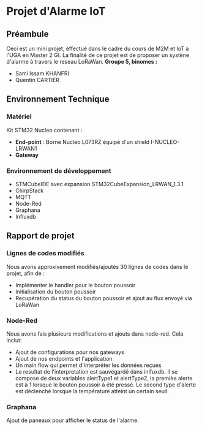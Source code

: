 
# **Projet d'Alarme IoT**
## Préambule

Ceci est un mini projet, éffectué dans le cadre du cours de M2M et IoT à l'UGA en Master 2 GI. La finalité de ce projet est de proposer un systène d'alarme à travers le reseau LoRaWan.
**Groupe 5,  binomes :**
- Sami Issam KHANFRI 
- Quentin CARTIER

## Environnement Technique

### Matériel
Kit STM32 Nucleo contenant :
- **End-point** : Borne Nucleo L073RZ équipé d'un shield I-NUCLEO-LRWAN1
- **Gateway**

### Environnement de développement
- STMCubeIDE avec expansion STM32CubeExpansion_LRWAN_1.3.1
- ChirpStack
- MQTT
- Node-Red
- Graphana
- Influxdb


## Rapport de projet


### Lignes de codes modifiés
Nous avons approxivement modifiés/ajoutés  30 lignes de codes dans le projet, afin de :
- Implémenter le handler pour le bouton poussoir
- Initialisation du bouton poussoir
- Recupération du status du bouton poussoir et ajout au flux envoyé via LoRaWan

### Node-Red
Nous avons fais plusieurs modifications et ajouts dans node-red. Cela inclut:
- Ajout de configurations pour nos gateways
- Ajout de nos endpoints et l'application
- Un main flow qui permet d'interpréter les données reçues
- Le resultat de l'interpretation est sauvegardé dans inlfuxdb. Il se compose de deux variables alertType1 et alertType2, la premièe alerte est à 1 lorsque le bouton poussoir à été pressé. Le second type d'alerte est déclenché lorsque la température atteint un certain seuil.

### Graphana 
Ajout de paneaux pour afficher le status de l'alarme.



